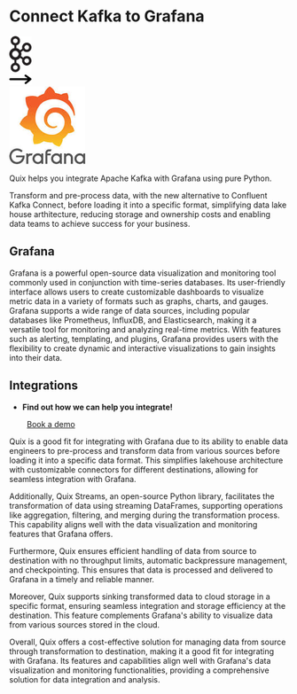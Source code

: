 # Connect Kafka to Grafana

<div class="connect-images cards blog-grid-card" markdown>
<div>
<img src="../images/kafka_logo.png" width="40px" />
</div>
<div>
<img src="../images/arrow.svg" width="40px" />
</div>
<div>
<img src="./images/grafana_1.jpg" />
</div>
</div>

Quix helps you integrate Apache Kafka with Grafana using pure Python.

Transform and pre-process data, with the new alternative to Confluent Kafka Connect, before loading it into a specific format, simplifying data lake house arthitecture, reducing storage and ownership costs and enabling data teams to achieve success for your business.

## Grafana

Grafana is a powerful open-source data visualization and monitoring tool commonly used in conjunction with time-series databases. Its user-friendly interface allows users to create customizable dashboards to visualize metric data in a variety of formats such as graphs, charts, and gauges. Grafana supports a wide range of data sources, including popular databases like Prometheus, InfluxDB, and Elasticsearch, making it a versatile tool for monitoring and analyzing real-time metrics. With features such as alerting, templating, and plugins, Grafana provides users with the flexibility to create dynamic and interactive visualizations to gain insights into their data.

## Integrations

<div class="grid cards" markdown>

- __Find out how we can help you integrate!__

    <a class="md-button md-button--primary" href="https://share.hsforms.com/1iW0TmZzKQMChk0lxd_tGiw4yjw2?__hstc=175542013.2303933fbd746c0ac86d9ccbe9bc9100.1728383268831.1729603416735.1729620918855.31&__hssc=175542013.1.1729620918855&__hsfp=2132701734" target="_blank" style="margin:.5rem;">Book a demo</a>

</div>


Quix is a good fit for integrating with Grafana due to its ability to enable data engineers to pre-process and transform data from various sources before loading it into a specific data format. This simplifies lakehouse architecture with customizable connectors for different destinations, allowing for seamless integration with Grafana.

Additionally, Quix Streams, an open-source Python library, facilitates the transformation of data using streaming DataFrames, supporting operations like aggregation, filtering, and merging during the transformation process. This capability aligns well with the data visualization and monitoring features that Grafana offers.

Furthermore, Quix ensures efficient handling of data from source to destination with no throughput limits, automatic backpressure management, and checkpointing. This ensures that data is processed and delivered to Grafana in a timely and reliable manner.

Moreover, Quix supports sinking transformed data to cloud storage in a specific format, ensuring seamless integration and storage efficiency at the destination. This feature complements Grafana's ability to visualize data from various sources stored in the cloud.

Overall, Quix offers a cost-effective solution for managing data from source through transformation to destination, making it a good fit for integrating with Grafana. Its features and capabilities align well with Grafana's data visualization and monitoring functionalities, providing a comprehensive solution for data integration and analysis.


